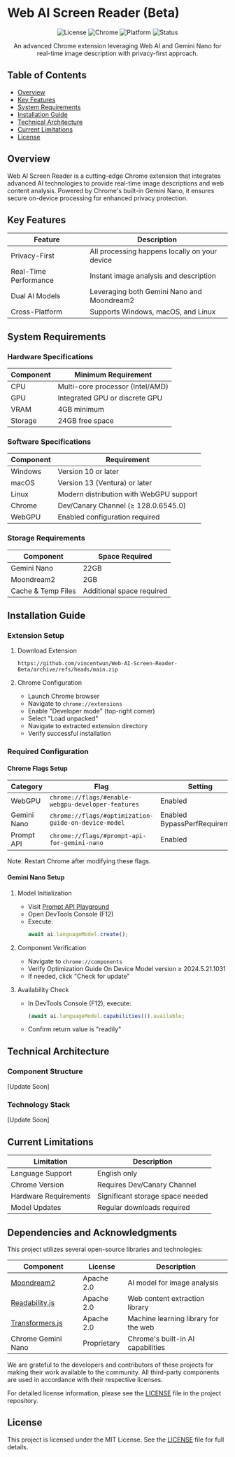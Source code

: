 # Web AI Screen Reader (Beta)

<div align="center">

![License](https://img.shields.io/badge/license-MIT-blue.svg)
![Chrome](https://img.shields.io/badge/Chrome-v128.0.6545.0+-green.svg)
![Platform](https://img.shields.io/badge/platform-Windows%20|%20MacOS%20|%20Linux-lightgrey)
![Status](https://img.shields.io/badge/status-beta-orange)

An advanced Chrome extension leveraging Web AI and Gemini Nano for real-time image description with privacy-first approach.

</div>

## Table of Contents
- [Overview](#overview)
- [Key Features](#key-features)
- [System Requirements](#system-requirements)
- [Installation Guide](#installation-guide)
- [Technical Architecture](#technical-architecture)
- [Current Limitations](#current-limitations)
- [License](#license)

## Overview
Web AI Screen Reader is a cutting-edge Chrome extension that integrates advanced AI technologies to provide real-time image descriptions and web content analysis. Powered by Chrome's built-in Gemini Nano, it ensures secure on-device processing for enhanced privacy protection.

## Key Features

| Feature | Description |
|---------|-------------|
| Privacy-First | All processing happens locally on your device |
| Real-Time Performance | Instant image analysis and description |
| Dual AI Models | Leveraging both Gemini Nano and Moondream2 |
| Cross-Platform | Supports Windows, macOS, and Linux |

## System Requirements

### Hardware Specifications

| Component | Minimum Requirement |
|-----------|-------------------|
| CPU | Multi-core processor (Intel/AMD) |
| GPU | Integrated GPU or discrete GPU |
| VRAM | 4GB minimum |
| Storage | 24GB free space |

### Software Specifications

| Component | Requirement |
|-----------|------------|
| Windows | Version 10 or later |
| macOS | Version 13 (Ventura) or later |
| Linux | Modern distribution with WebGPU support |
| Chrome | Dev/Canary Channel (≥ 128.0.6545.0) |
| WebGPU | Enabled configuration required |

### Storage Requirements

| Component | Space Required |
|-----------|---------------|
| Gemini Nano | 22GB |
| Moondream2 | 2GB |
| Cache & Temp Files | Additional space required |

## Installation Guide

### Extension Setup

1. Download Extension
   ```
   https://github.com/vincentwun/Web-AI-Screen-Reader-Beta/archive/refs/heads/main.zip
   ```

2. Chrome Configuration
   - Launch Chrome browser
   - Navigate to `chrome://extensions`
   - Enable "Developer mode" (top-right corner)
   - Select "Load unpacked"
   - Navigate to extracted extension directory
   - Verify successful installation

### Required Configuration

#### Chrome Flags Setup

| Category | Flag | Setting |
|----------|------|---------|
| WebGPU | `chrome://flags/#enable-webgpu-developer-features` | Enabled |
| Gemini Nano | `chrome://flags/#optimization-guide-on-device-model` | Enabled BypassPerfRequirement |
| Prompt API | `chrome://flags/#prompt-api-for-gemini-nano` | Enabled |

Note: Restart Chrome after modifying these flags.

#### Gemini Nano Setup

1. Model Initialization
   - Visit [Prompt API Playground](https://chrome.dev/web-ai-demos/prompt-api-playground/)
   - Open DevTools Console (F12)
   - Execute:
     ```javascript
     await ai.languageModel.create();
     ```

2. Component Verification
   - Navigate to `chrome://components`
   - Verify Optimization Guide On Device Model version ≥ 2024.5.21.1031
   - If needed, click "Check for update"

3. Availability Check
   - In DevTools Console (F12), execute:
     ```javascript
     (await ai.languageModel.capabilities()).available;
     ```
   - Confirm return value is "readily"

## Technical Architecture

### Component Structure
[Update Soon]

### Technology Stack
[Update Soon]

## Current Limitations

| Limitation | Description |
|------------|-------------|
| Language Support | English only |
| Chrome Version | Requires Dev/Canary Channel |
| Hardware Requirements | Significant storage space needed |
| Model Updates | Regular downloads required |

## Dependencies and Acknowledgments

This project utilizes several open-source libraries and technologies:

| Component | License | Description |
|-----------|---------|-------------|
| [Moondream2](https://huggingface.co/Xenova/moondream2) | Apache 2.0 | AI model for image analysis |
| [Readability.js](https://github.com/mozilla/readability) | Apache 2.0 | Web content extraction library |
| [Transformers.js](https://github.com/xenova/transformers.js) | Apache 2.0 | Machine learning library for the web |
| Chrome Gemini Nano | Proprietary | Chrome's built-in AI capabilities |

We are grateful to the developers and contributors of these projects for making their work available to the community. All third-party components are used in accordance with their respective licenses.

For detailed license information, please see the [LICENSE](LICENSE) file in the project repository.

## License
This project is licensed under the MIT License. See the [LICENSE](LICENSE) file for full details.